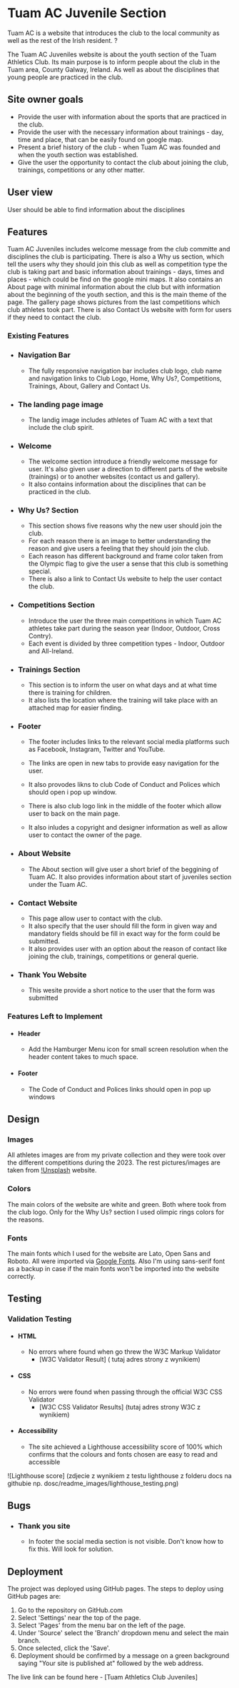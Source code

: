 # Tuam AC Juvenile Section

Tuam AC is a website that introduces the club to the local community as well as the rest of the Irish resident. ?

The Tuam AC Juveniles website is about the youth section of the Tuam Athletics Club. Its main purpose is to inform people about the club in the Tuam area, County Galway, Ireland. As well as about the disciplines that young people are practiced in the club.





## Site owner goals

- Provide the user with information about the sports that are practiced in the club.
- Provide the user with the necessary information about trainings - day, time and place, that can be easily found on google map.
- Present a brief history of the club - when Tuam AC was founded and when the youth section was established.
- Give the user the opportunity to contact the club about joining the club, trainings, competitions or any other matter.

## User view

User should be able to find information about the disciplines

## Features

Tuam AC Juveniles includes welcome message from the club committe and disciplines the club is participating.
There is also a Why us section, which tell the users why they should join this club as well as competition type the club is taking part and basic information about trainings - days, times and places - which could be find on the google mini maps.
It also contains an About page with minimal information about the club but with information about the beginning of the youth section, and this is the main theme of the page.
The gallery page shows pictures from the last competitions which club athletes took part.
There is also Contact Us website with form for users if they need to contact the club.


### Existing Features

- ### Navigation Bar
  - The fully responsive navigation bar includes club logo, club name and navigation links to Club Logo, Home, Why Us?, Competitions, Trainings, About, Gallery and Contact Us.







- ### The landing page image
  - The landig image includes athletes of Tuam AC with a text that include the club spirit.




- ### Welcome
  - The welcome section introduce a friendly welcome message for user. It's also given user a direction to different parts of the website (trainings) or to another websites (contact us and gallery).
  - It also contains information about the disciplines that can be practiced in the club.





- ### Why Us? Section
  - This section shows five reasons why the new user should join the club.
  - For each reason there is an image to better understanding the reason and give users a feeling that they should join the club.
  - Each reason has different background and frame color taken from the Olympic flag to give the user a sense that this club is something special.
  - There is also a link to Contact Us website to help the user contact the club.






- ### Competitions Section
    - Introduce the user the three main competitions in which Tuam AC athletes take part during the season year (Indoor, Outdoor, Cross Contry).
    - Each event is divided by three competition types - Indoor, Outdoor and All-Ireland.





- ### Trainings Section
    - This section is to inform the user on what days and at what time there is training for children.
    - It also lists the location where the training will take place with an attached map for easier finding.





 - ### Footer
    - The footer includes links to the relevant social media platforms such as Facebook, Instagram, Twitter and YouTube.
    - The links are open in new tabs to provide easy navigation for the user.

    - It also provodes likns to club Code of Conduct and Polices which should open i pop up window.
    - There is also club logo link in the middle of the footer which allow user to back on the main page.
    - It also inludes a copyright  and designer information as well as allow user to contact the owner of the page.






- ### About Website
    - The About section will give user a short brief of the beggining of Tuam AC. It also provides information about start of juveniles section under the Tuam AC.




<!-- 
- ### Gallery Website
    - The gallery will provide the user with images of Tuam AC athletes in the competitions they have participated in.
 -->




- ### Contact Website
  - This page allow user to contact with the club.
  - It also specify that the user should fill the form in given way and mandatory fields should be fill in exact way for the form could be submitted.
  - It also provides user with an option about the reason of contact like joining the club, trainings, competitions or general querie.




- ### Thank You Website
  - This wesite provide a short notice to the user that the form was submitted

### Features Left to Implement

- #### Header
  - Add the Hamburger Menu icon for small screen resolution when the header content takes to much space.

- #### Footer
  - The Code of Conduct and Polices links should open in pop up windows

## Design

### Images

All athletes images are from my private collection and they were took over the different competitions during the 2023.
The rest pictures/images are taken from [!Unsplash](https://unsplash.com/) website.

### Colors

The main colors of the website are white and green. Both where took from the club logo. Only for the Why Us? section I used olimpic rings colors for the reasons.

### Fonts

The main fonts which I used for the website are Lato, Open Sans and Roboto. All were imported via [Google Fonts](https://fonts.google.com/). Also I'm using sans-serif font as a backup in case if the main fonts won't be imported into the website correctly.

## Testing

### Validation Testing

- #### HTML
  - No errors where found when go threw the W3C Markup Validator
    - [W3C Validator Result] ( tutaj adres strony z wynikiem)

- #### CSS
  - No errors were found when passing through the official W3C CSS Validator
    - [W3C CSS Validator Results] (tutaj adres strony  W3C z wynikiem)

- #### Accessibility
  - The site achieved a Lighthouse accessibility score of 100% which confirms that the colours and fonts chosen are easy to read and accessible

![Lighthouse score] (zdjecie z wynikiem z testu lighthouse z folderu docs na githubie np. dosc/readme_images/lighthouse_testing.png)

## Bugs

- ### Thank you site
  - In footer the social media section is not visible. Don't know how to fix this. Will look for solution.

## Deployment

The project was deployed using GitHub pages. The steps to deploy using GitHub pages are:

1. Go to the repository on GitHub.com
2. Select 'Settings' near the top of the page.
3. Select 'Pages' from the menu bar on the left of the page.
4. Under 'Source' select the 'Branch' dropdown menu and select the main branch.
5. Once selected, click the 'Save'.
6. Deployment should be confirmed by a message on a green background saying "Your site is published at" followed by the web address.

The live link can be found here - [Tuam Athletics Club Juveniles]

